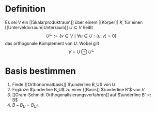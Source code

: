 # Definition
Es sei $V$ ein [[Skalarproduktraum]] über einem [[Körper]] $K$, für einen [[Untervektorraum|Unterraum]] $U \subseteq V$ heißt
$$U^\perp := \{v \in V \mid \forall u \in U : \langle u, v \rangle = 0\}$$
das orthogonale Komplement von $U$. Wobei gilt $$V = U \oplus U^\perp$$
# Basis bestimmen
1. Finde [[Orthonormalbasis]] $\underline B_U$ von $U$
2. Ergänze $\underline B_U$ zu einer [[Basis]] $\underline B'$ von $V$
3. [[Gram-Schmidt Orthogonalisierungsverfahren]] auf $\underline B' =: B$
4. $B - B_U = B_{U^\perp}$
